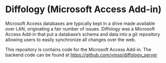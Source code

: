 # Diffology (Microsoft Access Add-in)

Microsoft Access databases are typically kept in a drive made available over LAN, originating a fair number of issues. Diffology was a Microsoft Access Add-in that put a database’s schema and data into a git repository allowing users to easily synchronize all changes over the web.

This repository is contains code for the Microsoft Access Add-in. The backend code can be found at https://github.com/vmsp/diffology_server
